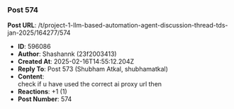 ### Post 574
**Post URL**: /t/project-1-llm-based-automation-agent-discussion-thread-tds-jan-2025/164277/574
- **ID**: 596086
- **Author**: Shashannk (23f2003413)
- **Created At**: 2025-02-16T14:55:12.204Z
- **Reply To**: Post 573 (Shubham Atkal, shubhamatkal)
- **Content**:  
  check if u have used the correct ai proxy url then
- **Reactions**: +1 (1)
- **Post Number**: 574

